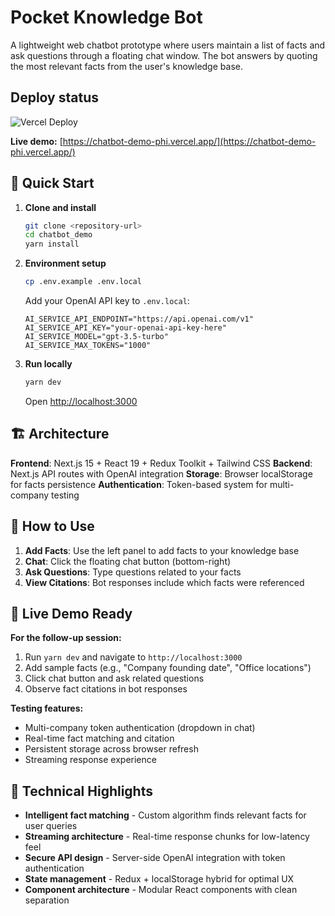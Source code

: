 # Pocket Knowledge Bot

A lightweight web chatbot prototype where users maintain a list of facts and ask questions through a floating chat
window. The bot answers by quoting the most relevant facts from the user's knowledge base.

## Deploy status

![Vercel Deploy](https://deploy-badge.vercel.app/vercel/chatbot-demo)

**Live demo:** [https://chatbot-demo-phi.vercel.app/](https://chatbot-demo-phi.vercel.app/)

## 🚀 Quick Start

1. **Clone and install**
   ```bash
   git clone <repository-url>
   cd chatbot_demo
   yarn install
   ```

2. **Environment setup**
   ```bash
   cp .env.example .env.local
   ```

   Add your OpenAI API key to `.env.local`:
   ```env
   AI_SERVICE_API_ENDPOINT="https://api.openai.com/v1"
   AI_SERVICE_API_KEY="your-openai-api-key-here"
   AI_SERVICE_MODEL="gpt-3.5-turbo"
   AI_SERVICE_MAX_TOKENS="1000"
   ```

3. **Run locally**
   ```bash
   yarn dev
   ```
   Open [http://localhost:3000](http://localhost:3000)

## 🏗️ Architecture

**Frontend**: Next.js 15 + React 19 + Redux Toolkit + Tailwind CSS
**Backend**: Next.js API routes with OpenAI integration
**Storage**: Browser localStorage for facts persistence
**Authentication**: Token-based system for multi-company testing

## 📱 How to Use

1. **Add Facts**: Use the left panel to add facts to your knowledge base
2. **Chat**: Click the floating chat button (bottom-right)
3. **Ask Questions**: Type questions related to your facts
4. **View Citations**: Bot responses include which facts were referenced

## 🧪 Live Demo Ready

**For the follow-up session:**

1. Run `yarn dev` and navigate to `http://localhost:3000`
2. Add sample facts (e.g., "Company founding date", "Office locations")
3. Click chat button and ask related questions
4. Observe fact citations in bot responses

**Testing features:**

- Multi-company token authentication (dropdown in chat)
- Real-time fact matching and citation
- Persistent storage across browser refresh
- Streaming response experience

## 🎯 Technical Highlights

- **Intelligent fact matching** - Custom algorithm finds relevant facts for user queries
- **Streaming architecture** - Real-time response chunks for low-latency feel
- **Secure API design** - Server-side OpenAI integration with token authentication
- **State management** - Redux + localStorage hybrid for optimal UX
- **Component architecture** - Modular React components with clean separation
